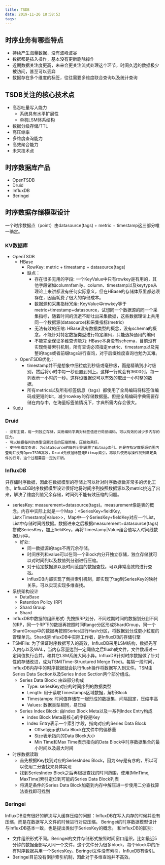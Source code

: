 ```yaml
---
title: TSDB
date: 2019-11-26 18:58:53
tags:
---
```


## 时序业务有哪些特点
- 持续产生海量数据，没有波峰波谷
- 数据都是插入操作，基本没有更新删除操作
- 近期数据关注度更高，未来会更关注流式处理这个环节，时间久远的数据极少被访问，甚至可以丢弃
- 数据存在多个维度的标签，往往需要多维度联合查询以及统计查询

## TSDB关注的核心技术点
- 高吞吐量写入能力
    - 系统具有水平扩展性
    - 单机LSM体系结构
- 数据分级存储/TTL
- 高压缩率
- 多维度查询能力
- 高效聚合能力
- 未来技术点

## 时序数据库产品
- OpenTSDB
- Druid
- InfluxDB
- Beringei

## 时序数据存储模型设计
一个时序数据点（point）由datasource(tags) + metric + timestamp这三部分唯一确定。
### KV数据库
- OpenTSDB
    - HBase
        - RowKey: metric + timestamp + datasource(tags)
        - 缺点：
            - 存在很多无用的字段: 一个KeyValue中只有rowkey是有用的，其他字段诸如columnfamily、column、timestamp以及keytype从理论上来讲都没有任何实际意义，但在HBase的存储体系里都必须存在，因而耗费了很大的存储成本。
            - 数据源和采集指标冗余: KeyValue中rowkey等于metric+timestamp+datasource，试想同一个数据源的同一个采集指标，随着时间的流逝不断吐出采集数据，这些数据理论上共用同一个数据源(datasource)和采集指标(metric)
            - 无法有效的压缩: HBase没有数据类型的概念，没有schema的概念，不能针对特定数据类型进行特定编码，只能选择通用的编码
            - 不能完全保证多维查询能力: HBase本身没有schema，目前没有实现倒排索引机制，所有查询必须指定metric、timestamp以及完整的tags或者前缀tags进行查询，对于后缀维度查询也勉为其难。
    - OpenTSDB优化：
        - timestamp并不是想象中细粒度到秒级或毫秒级，而是精确到小时级别，然后将小时中每一秒设置到列上。这样一行就会有3600列，每一列表示一小时的一秒。这样设置据说可以有效的取出一小时整的数据。
        - 所有metrics以及所有标签信息（tags）都使用了全局编码将标签值编码成更短的bit，减少rowkey的存储数据量。但是全局编码字典需要存储在内存中，在海量标签值情况下，字典所需内存会很大。
- Kudu
### Druid
    - 没有主键，每一列独立存储，采用编码字典对标签值进行局部编码，可以有效的减少多内存的压力。
    - 可以根据每列的类型设置对应的压缩策略，压缩效果好。
    - 支持多维度查询: 为dataSource的每列分别设置了Bitmap索引。但是在指定数据源范围内查询并没有OpenTSDB高效，Druid先根据标签走Bitmap索引，再最后使用与操作找到满足条件的行号，这个过程需要一定的开销。
### InfluxDB
只存储时序数据，因此在数据模型的存储上可以针对时序数据做非常多的优化工作。InfluxDB时序数据模型设计很好地将时间序列按照数据源以及metric挑选了出来，解决了维度列值冗余存储，时间列不能有效压缩的问题。
- seriesKey: measurement+datasource(tags)。measurement像是表的概念。内存中实际上就是一个Map：<SeriesKey+fieldKey, List<Timestamp|Value>>，Map中一个SeriesKey+fieldKey对应一个List，List中存储时间线数据。数据进来之后根据measurement+datasource(tags)拼成SeriesKey，加上fieldKey，再将Timestamp|Value组合值写入时间线数据List中。
    - 好处:
        - 同一数据源的tags不再冗余存储。
        - 时间序列和value可以在同一个Block内分开独立存储，独立存储就可以对时间列以及数值列分别进行压缩。
        - 对于给定数据源以及时间范围的数据查找，可以非常高效的进行查找。
        - InfluxDB内部实现了倒排索引机制，即实现了tag到SeriesKey的映射关系，可以实现实现多维查找。
- 系统架构设计
    - DataBase
    - Retention Policy (RP)
    - Shard Group
    - Shard
- InfluxDB中数据的组织形式: 先按照RP划分，不同过期时间的数据划分到不同的RP，同一个RP下的数据再按照时间Range分区形成ShardGroup，同一个ShardGroup中的数据再按照Series进行Hash分区，将数据划分成更小粒度的管理单元。Shard是InfluxDB中实际工作者，是InfluxDB的存储引擎
- TSMFile: 为了保证时序数据写入的高效，InfluxDB采用LSM结构，数据先写入内存以及WAL，当内存容量达到一定阈值之后flush成文件，文件数超过一定阈值执行合并，和其它LSM系统大同小异。InfluxDB针对时序数据做了针对性的存储改进，成为TSM(Time-Structured Merge Tree)。每隔一段时间，InfluxDB内存中的时序数据就会执行flush操作将数据写入到文件。TSM由Series Data Section以及Series Index Section两个部分组成。
    - Series Data Block: 由四部分构成
        - Type: seriesKey对应的时间序列的数据类型
        - Length: 用于读取Timestamps区域数据，解析Block
        - Timestamps: 时间值存储在一起形成的数据集，间隔固定，压缩率高
        - Values: 数据类型相同，易压缩
    - Series Index Block: 由Index Block Meta以及一系列Index Entry构成
        - index Block Meta最核心的字段是Key
        - Index Entry表示一个索引字段，指向对应的Series Data Block
            - Offset表示该Data Block在文件中的偏移量
            - Size表示指向的Data Block大小
            - Min Time和Max Time表示指向的Data Block中时序数据集合的最小时间以及最大时间
- 时序数据读取
    - 首先根据Key找到对应的SeriesIndex Block，因为Key是有序的，所以可以使用二分查找来具体实现
    - 找到SeriesIndex Block之后再根据查找的时间范围，使用[MinTime, MaxTime]索引定位到可能的Series Data Block列表
    - 将满足条件的Series Data Block加载到内存中解压进一步使用二分查找算法查找即可找到
### Beringei
InfluxDB没有很好的解决写入缓存压缩的问题：InfluxDB在写入内存的时候并没有压缩，而是在数据写入文件的时候进行对应压缩。
Beringei的时序数据模型设计与InfluxDB基本一致，也是提出类似于SeriesKey的概念。
和InfluxDB的区别: 
- 文件组织形式不同。Beringei的文件存储形式按照时间窗口组织，比如最近5分钟的数据全部写入同一个文件，这个文件分为很多block，每个block中的所有时序数据共用一个SeriesKey。Beringei文件没有索引，InfluxDB有索引。
- Beringei目前没有倒排索引机制，因此对于多维查询并不高效。